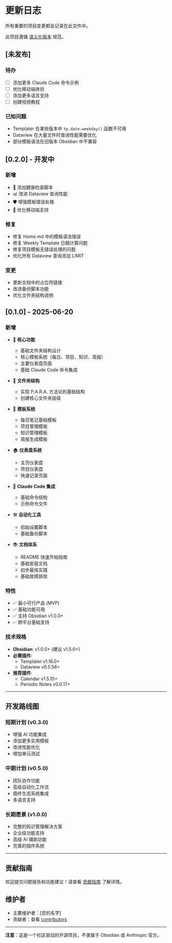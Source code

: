 # 更新日志

所有重要的项目变更都会记录在此文件中。

此项目遵循 [语义化版本](https://semver.org/lang/zh-CN/) 规范。

## [未发布]

### 待办
- [ ] 添加更多 Claude Code 命令示例
- [ ] 优化移动端体验
- [ ] 添加更多语言支持
- [ ] 创建视频教程

### 已知问题
- Templater 在某些版本中 `tp.date.weekday()` 函数不可用
- Dataview 在大量文件时查询性能需要优化
- 部分模板语法在旧版本 Obsidian 中不兼容

## [0.2.0] - 开发中

### 新增
- 🔧 添加健康检查脚本
- 📊 改进 Dataview 查询性能
- 🛡️ 增强模板错误处理
- 📱 优化移动端支持

### 修复
- 修复 Home.md 中的模板语法错误
- 修复 Weekly Template 日期计算问题
- 修复项目模板无错误处理的问题
- 优化所有 Dataview 查询添加 LIMIT

### 变更
- 更新文档中的占位符链接
- 改进备份脚本功能
- 优化文件夹结构说明

## [0.1.0] - 2025-06-20

### 新增
- 🎯 **核心功能**
  - 基础文件夹结构设计
  - 核心模板系统（每日、项目、知识、周报）
  - 主要仪表盘页面
  - 基础 Claude Code 命令集成

- 📁 **文件夹结构**  
  - 实现 P.A.R.A. 方法论的基础结构
  - 创建核心文件夹层级

- 📝 **模板系统**
  - 每日笔记基础模板
  - 项目管理模板
  - 知识管理模板
  - 周报生成模板

- 🏠 **仪表盘系统**
  - 主页仪表盘
  - 项目仪表盘
  - 快速记录页面

- 🤖 **Claude Code 集成**
  - 基础命令结构
  - 示例命令文件

- 🛠️ **自动化工具**
  - 初始设置脚本
  - 基础备份脚本

- 📚 **文档体系**
  - README 快速开始指南
  - 基础安装文档
  - 初步最佳实践
  - 基础故障排除

### 特性
- ✅ 最小可行产品 (MVP)
- ✅ 基础功能可用
- ✅ 支持 Obsidian v1.0.0+
- ✅ 跨平台基础支持

### 技术规格
- **Obsidian**: v1.0.0+ (建议 v1.5.0+)
- **必需插件**: 
  - Templater v1.16.0+
  - Dataview v0.5.56+
- **推荐插件**: 
  - Calendar v1.5.10+
  - Periodic Notes v0.0.17+

---

## 开发路线图

### 短期计划 (v0.3.0)
- 增强 AI 功能集成
- 添加更多实用模板
- 改进性能优化
- 增加单元测试

### 中期计划 (v0.5.0)
- 团队协作功能
- 高级自动化工作流
- 插件生态系统集成
- 多语言支持

### 长期愿景 (v1.0.0)
- 完整的知识管理解决方案
- 企业级功能支持
- 高级 AI 辅助功能
- 完善的插件系统

---

## 贡献指南

欢迎提交问题报告和功能建议！请查看 [贡献指南](CONTRIBUTING.md) 了解详情。

## 维护者

- 主要维护者：[您的名字]
- 贡献者：查看 [contributors](https://github.com/yourusername/obsidian-minimal-workflow/contributors)

---

**注意**：这是一个社区驱动的开源项目，不隶属于 Obsidian 或 Anthropic 官方。